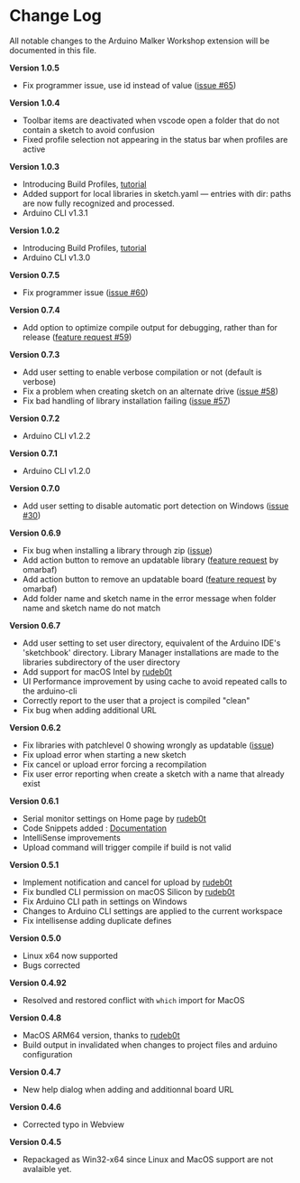 # Change Log

All notable changes to the Arduino Malker Workshop extension will be documented in this file.

**Version 1.0.5**
- Fix programmer issue, use id instead of value  ([issue #65](https://github.com/thelastoutpostworkshop/arduino-maker-workshop/issues/65))

**Version 1.0.4**
- Toolbar items are deactivated when vscode open a folder that do not contain a sketch to avoid confusion
- Fixed profile selection not appearing in the status bar when profiles are active

**Version 1.0.3**
- Introducing Build Profiles, [tutorial](https://youtu.be/i0gzop0k6yY)
- Added support for local libraries in sketch.yaml — entries with dir: paths are now fully recognized and processed.
- Arduino CLI v1.3.1

**Version 1.0.2**
- Introducing Build Profiles, [tutorial](https://youtu.be/i0gzop0k6yY)
- Arduino CLI v1.3.0

**Version 0.7.5**
- Fix programmer issue ([issue #60](https://github.com/thelastoutpostworkshop/arduino-maker-workshop/issues/60))

**Version 0.7.4**
- Add option to optimize compile output for debugging, rather than for release ([feature request #59](https://github.com/thelastoutpostworkshop/arduino-maker-workshop/issues/59))

**Version 0.7.3**
- Add user setting to enable verbose compilation or not (default is verbose)
- Fix a problem when creating sketch on an alternate drive ([issue #58](https://github.com/thelastoutpostworkshop/arduino-maker-workshop/issues/58))
- Fix bad handling of library installation failing ([issue #57](https://github.com/thelastoutpostworkshop/arduino-maker-workshop/issues/57))

**Version 0.7.2**
- Arduino CLI v1.2.2 

**Version 0.7.1**
- Arduino CLI v1.2.0 

**Version 0.7.0**
- Add user setting to disable automatic port detection on Windows ([issue #30](https://github.com/thelastoutpostworkshop/arduino-maker-workshop/issues/30))

**Version 0.6.9**
- Fix bug when installing a library through zip ([issue](https://github.com/thelastoutpostworkshop/arduino-maker-workshop/issues/36))
- Add action button to remove an updatable library ([feature request](https://github.com/thelastoutpostworkshop/arduino-maker-workshop/issues/37) by omarbaf)
- Add action button to remove an updatable board ([feature request](https://github.com/thelastoutpostworkshop/arduino-maker-workshop/issues/37) by omarbaf)
- Add folder name and sketch name in the error message when folder name and sketch name do not match

**Version 0.6.7**
- Add user setting to set user directory, equivalent of the Arduino IDE's 'sketchbook' directory. Library Manager installations are made to the libraries subdirectory of the user directory
- Add support for macOS Intel by [rudeb0t](https://github.com/thelastoutpostworkshop/arduino-maker-workshop/issues/28)
- UI Performance improvement by using cache to avoid repeated calls to the arduino-cli
- Correctly report to the user that a project is compiled "clean"
- Fix bug when adding additional URL

**Version 0.6.2**
- Fix libraries with patchlevel 0 showing wrongly as updatable ([issue](https://github.com/thelastoutpostworkshop/arduino-maker-workshop/issues/22))
- Fix upload error when starting a new sketch
- Fix cancel or upload error forcing a recompilation
- Fix user error reporting when create a sketch with a name that already exist

**Version 0.6.1**
- Serial monitor settings on Home page by [rudeb0t](https://github.com/rudeb0t)
- Code Snippets added : [Documentation](https://github.com/thelastoutpostworkshop/arduino-maker-workshop/blob/main/Arduino_Snippets_Documentation.md)
- IntelliSense improvements
- Upload command will trigger compile if build is not valid

**Version 0.5.1**
- Implement notification and cancel for upload by [rudeb0t](https://github.com/rudeb0t)
- Fix bundled CLI permission on macOS Silicon by [rudeb0t](https://github.com/rudeb0t)
- Fix Arduino CLI path in settings on Windows
- Changes to Arduino CLI settings are applied to the current workspace
- Fix intellisense adding duplicate defines

**Version 0.5.0**
- Linux x64 now supported
- Bugs corrected

**Version 0.4.92**
- Resolved and restored conflict with `which` import for MacOS

**Version 0.4.8**
- MacOS ARM64 version, thanks to [rudeb0t](https://github.com/rudeb0t)
- Build output in invalidated when changes to project files and arduino configuration

**Version 0.4.7**
- New help dialog when adding and additionnal board URL

**Version 0.4.6**
- Corrected typo in Webview 

**Version 0.4.5**
- Repackaged as Win32-x64 since Linux and MacOS support are not avalaible yet. 
